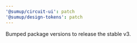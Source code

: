 ```yaml
---
'@sumup/circuit-ui': patch
'@sumup/design-tokens': patch
---
```


Bumped package versions to release the stable v3.
